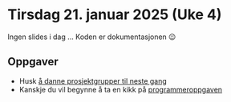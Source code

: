 # Tirsdag 21. januar 2025 (Uke 4)

Ingen slides i dag ...
Koden er dokumentasjonen :wink:

## Oppgaver 

- Husk [å danne prosjektgrupper til neste gang](https://hvl.instructure.com/courses/29401/assignments/86194?module_item_id=895306)
- Kanskje du vil begynne å ta en kikk på [programmeroppgaven](https://github.com/selabhvl/ing301-warmup-assignment)

